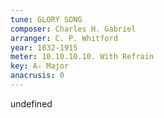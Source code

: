 ```yaml
---
tune: GLORY SONG
composer: Charles H. Gabriel
arranger: C. P. Whitford
year: 1832-1915
meter: 10.10.10.10. With Refrain
key: A♭ Major
anacrusis: 0
---
```

undefined